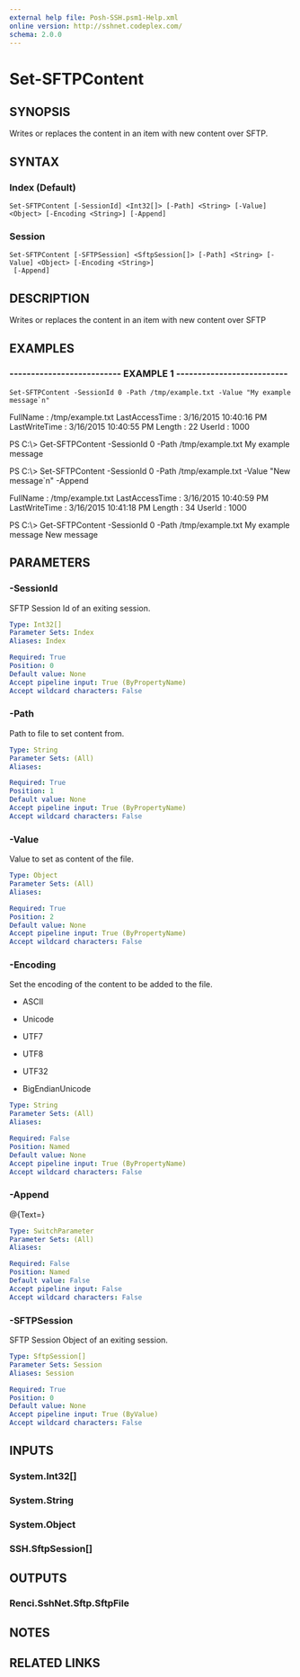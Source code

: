 ```yaml
---
external help file: Posh-SSH.psm1-Help.xml
online version: http://sshnet.codeplex.com/
schema: 2.0.0
---
```


# Set-SFTPContent

## SYNOPSIS
Writes or replaces the content in an item with new content over SFTP.

## SYNTAX

### Index (Default)
```
Set-SFTPContent [-SessionId] <Int32[]> [-Path] <String> [-Value] <Object> [-Encoding <String>] [-Append]
```

### Session
```
Set-SFTPContent [-SFTPSession] <SftpSession[]> [-Path] <String> [-Value] <Object> [-Encoding <String>]
 [-Append]
```

## DESCRIPTION
Writes or replaces the content in an item with new content over SFTP

## EXAMPLES

### -------------------------- EXAMPLE 1 --------------------------
```
Set-SFTPContent -SessionId 0 -Path /tmp/example.txt -Value "My example message`n"
```

FullName       : /tmp/example.txt LastAccessTime : 3/16/2015 10:40:16 PM LastWriteTime  : 3/16/2015 10:40:55 PM Length         : 22 UserId         : 1000

PS C:\\\> Get-SFTPContent -SessionId 0 -Path /tmp/example.txt My example message

PS C:\\\> Set-SFTPContent -SessionId 0 -Path /tmp/example.txt -Value "New message\`n" -Append

FullName       : /tmp/example.txt LastAccessTime : 3/16/2015 10:40:59 PM LastWriteTime  : 3/16/2015 10:41:18 PM Length         : 34 UserId         : 1000

PS C:\\\> Get-SFTPContent -SessionId 0 -Path /tmp/example.txt My example message New message

## PARAMETERS

### -SessionId
SFTP Session Id of an exiting session.

```yaml
Type: Int32[]
Parameter Sets: Index
Aliases: Index

Required: True
Position: 0
Default value: None
Accept pipeline input: True (ByPropertyName)
Accept wildcard characters: False
```

### -Path
Path to file to set content from.

```yaml
Type: String
Parameter Sets: (All)
Aliases: 

Required: True
Position: 1
Default value: None
Accept pipeline input: True (ByPropertyName)
Accept wildcard characters: False
```

### -Value
Value to set as content of the file.

```yaml
Type: Object
Parameter Sets: (All)
Aliases: 

Required: True
Position: 2
Default value: None
Accept pipeline input: True (ByPropertyName)
Accept wildcard characters: False
```

### -Encoding
Set the encoding of the content to be added to the file.
* ASCII

* Unicode
* UTF7
* UTF8
* UTF32
* BigEndianUnicode

```yaml
Type: String
Parameter Sets: (All)
Aliases: 

Required: False
Position: Named
Default value: None
Accept pipeline input: True (ByPropertyName)
Accept wildcard characters: False
```

### -Append
@{Text=}

```yaml
Type: SwitchParameter
Parameter Sets: (All)
Aliases: 

Required: False
Position: Named
Default value: False
Accept pipeline input: False
Accept wildcard characters: False
```

### -SFTPSession
SFTP Session Object of an exiting session.

```yaml
Type: SftpSession[]
Parameter Sets: Session
Aliases: Session

Required: True
Position: 0
Default value: None
Accept pipeline input: True (ByValue)
Accept wildcard characters: False
```

## INPUTS

### System.Int32[]

### System.String

### System.Object

### SSH.SftpSession[]

## OUTPUTS

### Renci.SshNet.Sftp.SftpFile

## NOTES

## RELATED LINKS

